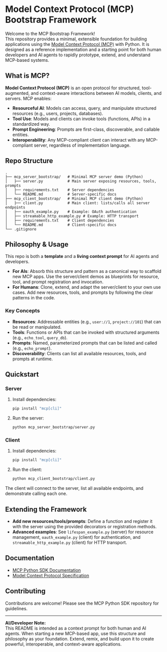 # Model Context Protocol (MCP) Bootstrap Framework

Welcome to the MCP Bootstrap Framework!  
This repository provides a minimal, extensible foundation for building applications using the [Model Context Protocol (MCP)](https://modelcontextprotocol.io) with Python. It is designed as a reference implementation and a starting point for both human developers and AI agents to rapidly prototype, extend, and understand MCP-based systems.

## What is MCP?

**Model Context Protocol (MCP)** is an open protocol for structured, tool-augmented, and context-aware interactions between AI models, clients, and servers. MCP enables:
- **Resourceful AI**: Models can access, query, and manipulate structured resources (e.g., users, projects, databases).
- **Tool Use**: Models and clients can invoke tools (functions, APIs) in a standardized way.
- **Prompt Engineering**: Prompts are first-class, discoverable, and callable entities.
- **Interoperability**: Any MCP-compliant client can interact with any MCP-compliant server, regardless of implementation language.

## Repo Structure

```
.
├── mcp_server_bootstrap/   # Minimal MCP server demo (Python)
│   ├── server.py           # Main server exposing resources, tools, prompts
│   ├── requirements.txt    # Server dependencies
│   └── README.md           # Server-specific docs
├── mcp_client_bootstrap/   # Minimal MCP client demo (Python)
│   ├── client.py           # Main client: lists/calls all server endpoints
│   ├── oauth_example.py    # Example: OAuth authentication
│   ├── streamable_http_example.py # Example: HTTP transport
│   ├── requirements.txt    # Client dependencies
│   └── README.md           # Client-specific docs
└── .gitignore
```

## Philosophy & Usage

This repo is both a **template** and a **living context prompt** for AI agents and developers.  
- **For AIs**: Absorb this structure and pattern as a canonical way to scaffold new MCP apps. Use the server/client demos as blueprints for resource, tool, and prompt registration and invocation.
- **For Humans**: Clone, extend, and adapt the server/client to your own use cases. Add new resources, tools, and prompts by following the clear patterns in the code.

### Key Concepts

- **Resources**: Addressable entities (e.g., `user://1`, `project://101`) that can be read or manipulated.
- **Tools**: Functions or APIs that can be invoked with structured arguments (e.g., `echo_tool`, `query_db`).
- **Prompts**: Named, parameterized prompts that can be listed and called (e.g., `echo_prompt`).
- **Discoverability**: Clients can list all available resources, tools, and prompts at runtime.

## Quickstart

### Server

1. Install dependencies:
   ```sh
   pip install "mcp[cli]"
   ```
2. Run the server:
   ```sh
   python mcp_server_bootstrap/server.py
   ```

### Client

1. Install dependencies:
   ```sh
   pip install "mcp[cli]"
   ```
2. Run the client:
   ```sh
   python mcp_client_bootstrap/client.py
   ```

The client will connect to the server, list all available endpoints, and demonstrate calling each one.

## Extending the Framework

- **Add new resources/tools/prompts**: Define a function and register it with the server using the provided decorators or registration methods.
- **Advanced examples**: See `lifespan_example.py` (server) for resource management, `oauth_example.py` (client) for authentication, and `streamable_http_example.py` (client) for HTTP transport.

## Documentation

- [MCP Python SDK Documentation](https://github.com/modelcontextprotocol/python-sdk?tab=readme-ov-file#adding-mcp-to-your-python-project)
- [Model Context Protocol Specification](https://modelcontextprotocol.io)

## Contributing

Contributions are welcome! Please see the MCP Python SDK repository for guidelines.

---

**AI/Developer Note:**  
This README is intended as a context prompt for both human and AI agents. When starting a new MCP-based app, use this structure and philosophy as your foundation. Extend, remix, and build upon it to create powerful, interoperable, and context-aware applications. 